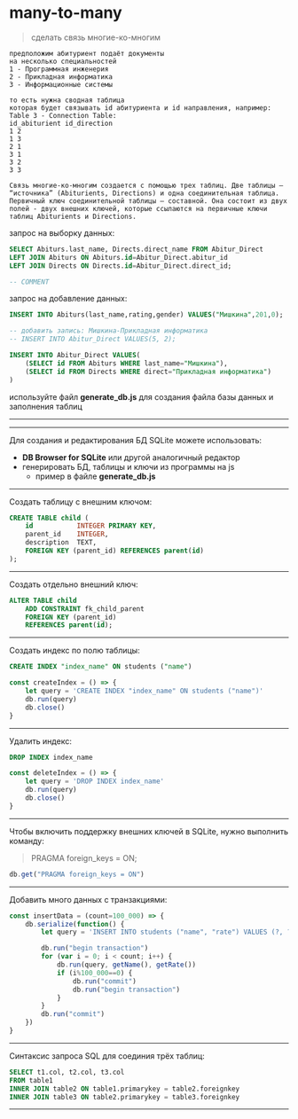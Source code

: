 # many-to-many

> сделать связь многие-ко-многим

```
предположим абитуриент подаёт документы
на несколько специальностей
1 - Программная инженерия
2 - Прикладная информатика
3 - Информационные системы

то есть нужна сводная таблица
которая будет связывать id абитуриента и id направления, например:
Table 3 - Connection Table:
id_abiturient id_direction
1 2
1 3
2 1
3 1
3 2
3 3

Связь многие-ко-многим создается с помощью трех таблиц. Две таблицы – “источника” (Abiturients, Directions) и одна соединительная таблица. Первичный ключ соединительной таблицы – составной. Она состоит из двух полей - двух внешних ключей, которые ссылаются на первичные ключи таблиц Abiturients и Directions.
```

запрос на выборку данных:  

```SQL
SELECT Abiturs.last_name, Directs.direct_name FROM Abitur_Direct
LEFT JOIN Abiturs ON Abiturs.id=Abitur_Direct.abitur_id
LEFT JOIN Directs ON Directs.id=Abitur_Direct.direct_id;

-- COMMENT
```

запрос на добавление данных:  

```SQL
INSERT INTO Abiturs(last_name,rating,gender) VALUES("Мишкина",201,0);

-- добавить запись: Мишкина-Прикладная информатика
-- INSERT INTO Abitur_Direct VALUES(5, 2);

INSERT INTO Abitur_Direct VALUES(
    (SELECT id FROM Abiturs WHERE last_name="Мишкина"), 
    (SELECT id FROM Directs WHERE direct="Прикладная информатика")
)

```

используйте файл **generate_db.js** для создания файла базы данных и заполнения таблиц  

---  

---  

Для создания и редактирования БД SQLite можете использовать:  

- **DB Browser for SQLite** или другой аналогичный редактор  
- генерировать БД, таблицы и ключи из программы на js  
  - пример в файле **generate_db.js**  

---  

Создать таблицу с внешним ключом:  

```SQL
CREATE TABLE child (
    id           INTEGER PRIMARY KEY,
    parent_id    INTEGER,
    description  TEXT,
    FOREIGN KEY (parent_id) REFERENCES parent(id)
);
```
---  

Создать отдельно внешний ключ:  
```SQL
ALTER TABLE child 
	ADD CONSTRAINT fk_child_parent
	FOREIGN KEY (parent_id)
    REFERENCES parent(id);
```

---  

Создать индекс по полю таблицы:  

```SQL
CREATE INDEX "index_name" ON students ("name")
```

```js
const createIndex = () => {
	let query = 'CREATE INDEX "index_name" ON students ("name")'
	db.run(query)
	db.close()
}
```

---  

Удалить индекс:  

```SQL
DROP INDEX index_name
```

```js
const deleteIndex = () => {
	let query = 'DROP INDEX index_name'
	db.run(query)
	db.close()
}
```

---  

Чтобы включить поддержку внешних ключей в SQLite, нужно выполнить команду:

> PRAGMA foreign_keys = ON;

```js
db.get("PRAGMA foreign_keys = ON")
```

---  

Добавить много данных с транзакциями:  

```js
const insertData = (count=100_000) => {
	db.serialize(function() {
		let query = 'INSERT INTO students ("name", "rate") VALUES (?, ?)'

		db.run("begin transaction")
		for (var i = 0; i < count; i++) {
			db.run(query, getName(), getRate())
			if (i%100_000==0) {
				db.run("commit")
				db.run("begin transaction")	
			}
		}
		db.run("commit")
	})
}
```

---  

Синтаксис запроса SQL для соединия трёх таблиц:  

```SQL
SELECT t1.col, t2.col, t3.col 
FROM table1 
INNER JOIN table2 ON table1.primarykey = table2.foreignkey
INNER JOIN table3 ON table2.primarykey = table3.foreignkey
```

---  

